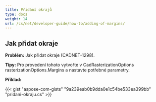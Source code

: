 ```yaml
---
title: Přidání okrajů
type: docs
weight: 14
url: /cs/net/developer-guide/how-to/adding-of-margins/
---
```


## **Jak přidat okraje**

**Problém:** Jak přidat okraje (CADNET-1298).

**Tipy:** Pro provedení tohoto vytvořte v CadRasterizationOptions rasterizationOptions.Margins a nastavte potřebné parametry.

**Příklad:**

{{< gist "aspose-com-gists" "9a239eab0b9dda0e1c54be533ea399bb" "pridani-okraju.cs" >}}
